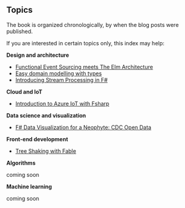 ## Topics

The book is organized chronologically, by when the blog posts were published.

If you are interested in certain topics only, this index may help:

**Design and architecture**

* [Functional Event Sourcing meets The Elm Architecture](../2016-11-27-Anthony_Lloyd/index.md)
* [Easy domain modelling with types](../2016-11-28-Mark_Seemann/index.md)
* [Introducing Stream Processing in F#](../2016-11-29-Mikhail_Shilkov/index.md)
  
**Cloud and IoT**

* [Introduction to Azure IoT with Fsharp](../2016-11-28-Bill_Berry/index.md)

**Data science and visualization**

* [F# Data Visualization for a Neophyte: CDC Open Data](../2016-11-27-Rick_Pack/index.md)

**Front-end development**

* [Tree Shaking with Fable](../2016-11-30-Alfonso_Garcia-Caro/index.md)

**Algorithms**

coming soon

**Machine learning**

coming soon